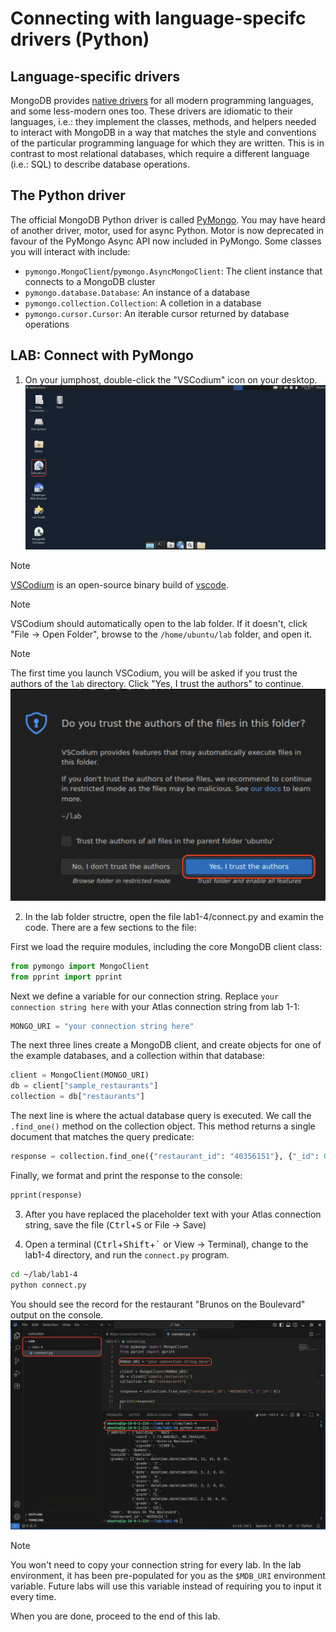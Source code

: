 # Connecting with language-specifc drivers (Python)

## Language-specific drivers
MongoDB provides [native drivers](https://www.mongodb.com/docs/drivers/) 
for all modern programming languages, and some less-modern ones too. These 
drivers are idiomatic to their languages, i.e.: they implement the classes,
methods, and helpers needed to interact with MongoDB in a way that matches the
style and conventions of the particular programming language for which they
are written. This is in contrast to most relational databases, which require a
different language (i.e.: SQL) to describe database operations.

## The Python driver
The official MongoDB Python driver is called 
[PyMongo](https://www.mongodb.com/docs/languages/python/). You may have heard
of another driver, motor, used for async Python. Motor is now deprecated in
favour of the PyMongo Async API now included in PyMongo. Some classes you will
interact with include:

- `pymongo.MongoClient`/`pymongo.AsyncMongoClient`: The client instance that 
  connects to a MongoDB cluster
- `pymongo.database.Database`: An instance of a database
- `pymongo.collection.Collection`: A colletion in a database
- `pymongo.cursor.Cursor`: An iterable cursor returned by database operations

## LAB: Connect with PyMongo

1. On your jumphost, double-click the "VSCodium" icon on your desktop.
  ![Desktop showing the VSCodium Icon](images/vscodium-icon.png)

  > [!NOTE]
  > [VSCodium](https://vscodium.com/) is an open-source binary build of [vscode](https://github.com/Microsoft/vscode).

  > [!NOTE] 
  > VSCodium should automatically open to the lab folder. If it 
    doesn't, click "File -> Open Folder", browse to the `/home/ubuntu/lab`
    folder, and open it.

  > [!NOTE] 
  > The first time you launch VSCodium, you will be asked if you
    trust the authors of the `lab` directory. Click "Yes, I trust the authors"
    to continue.
    ![Folder trust dialog](images/codium-trust-authors.png)

2. In the lab folder structre, open the file lab1-4/connect.py and examin the code.
  There are a few sections to the file:

  First we load the require modules, including the core MongoDB client class:
  ```python
  from pymongo import MongoClient
  from pprint import pprint
  ```

  Next we define a variable for our connection string. Replace 
  `your connection string here` with your Atlas connection string from lab 1-1:
  ```python
  MONGO_URI = "your connection string here"
  ```

  The next three lines create a MongoDB client, and create objects for one of
  the example databases, and a collection within that database:
  ```python
  client = MongoClient(MONGO_URI)
  db = client["sample_restaurants"]
  collection = db["restaurants"]
  ```

  The next line is where the actual database query is executed. We call the
  `.find_one()` method on the collection object. This method returns a single
  document that matches the query predicate:
  ```python
  response = collection.find_one({"restaurant_id": "40356151"}, {"_id": 0})
  ```

  Finally, we format and print the response to the console:
  ```python
  pprint(response)
  ```

3. After you have replaced the placeholder text with your Atlas connection
  string, save the file (<kbd>Ctrl</kbd>+<kbd>S</kbd> or File -> Save)

4. Open a terminal (<kbd>Ctrl</kbd>+<kbd>Shift</kbd>+<kbd>\`</kbd> or View -> Terminal), change to the lab1-4
  directory, and run the `connect.py` program.
  ```bash
  cd ~/lab/lab1-4
  python connect.py
  ```

  You should see the record for the restaurant "Brunos on the Boulevard" output
  on the console.
  ![Successful run of lab 1-4](images/lab-1-4-output.png)

> [!NOTE]
> You won't need to copy your connection string for every lab. In the lab environment, it has been pre-populated for you as the `$MDB_URI` environment variable. Future labs will use this variable instead of requiring you to input it every time.

When you are done, proceed to the end of this lab.